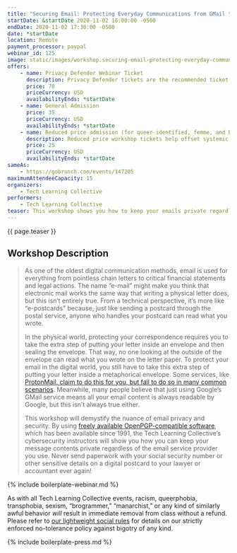 ```yaml
---
title: "Securing Email: Protecting Everyday Communications from GMail to ProtonMail"
startDate: &startDate 2020-11-02 16:00:00 -0500
endDate: 2020-11-02 17:30:00 -0500
date: *startDate
location: Remote
payment_processor: paypal
webinar_id: 125
image: static/images/workshop.securing-email-protecting-everyday-communications-from-gmail-to-protonmail.rectangle.jpg
offers:
    - name: Privacy Defender Webinar Ticket
      description: Privacy Defender tickets are the recommended ticket type for those who can afford to help fund the digital security and online privacy advocacy communities with their financial resources, are attending the workshop with the support of their employers or other backers, or have other resources available to them. Purchasing tickets at this level makes it possible for us to offer reduced price tickets to those in need.
      price: 70
      priceCurrency: USD
      availabilityEnds: *startDate
    - name: General Admission
      price: 35
      priceCurrency: USD
      availabilityEnds: *startDate
    - name: Reduced price admission (for queer-identified, femme, and BIPOC people)
      description: Reduced price workshop tickets help offset systemic biases prevalent in society and in the technology sector especially.
      price: 25
      priceCurrency: USD
      availabilityEnds: *startDate
sameAs:
    - https://gobrunch.com/events/147205
maximumAttendeeCapacity: 15
organizers:
    - Tech Learning Collective
performers:
    - Tech Learning Collective
teaser: This workshop shows you how to keep your emails private regardless of what email provider you use. By learning how to use the freely and widely available Pretty Good Privacy (PGP) cryptosystem in email, you will see how easy it is to not only encrypt messages so that they remain confidential, but also how to make sure the emails you get were really sent by the people they claim to be from. Once you're able to verify the sender of email you receive, you're far less likely to get caught up in an email phishing scam ever again.
---
```


{{ page.teaser }}

## Workshop Description

> As one of the oldest digital communication methods, email is used for everything from pointless chain letters to critical financial statements and legal actions. The name &ldquo;e-mail&rdquo; might make you think that electronic mail works the same way that writing a physical letter does, but this isn&rsquo;t entirely true. From a technical perspective, it&rsquo;s more like &ldquo;e-postcards&rdquo; because, just like sending a postcard through the postal service, anyone who handles your postcard can read what you wrote.
>
> In the physical world, protecting your correspondence requires you to take the extra step of putting your letter inside an envelope and then sealing the envelope. That way, no one looking at the outside of the envelope can read what you wrote on the letter paper. To protect your email in the digital world, you still have to take this extra step of putting your letter inside a metaphorical envelope. Some services, like [ProtonMail, claim to do this for you, but fail to do so in many common scenarios](https://github.com/AnarchoTechNYC/meta/wiki/ProtonMail). Meanwhile, many people believe that just using Google&rsquo;s GMail service means all your email content is always readable by Google, but this isn&rsquo;t always true either.
>
> This workshop will demystify the nuance of email privacy and security. By using [freely available OpenPGP-compatible software](https://prism-break.org/en/protocols/gpg/), which has been available since 1991, the Tech Learning Collective&rsquo;s cybersecurity instructors will show you how you can keep your message contents private regardless of the email service provider you use. Never send paperwork with your social security number or other sensitive details on a digital postcard to your lawyer or accountant ever again!

{% include boilerplate-webinar.md %}

As with all Tech Learning Collective events, racism, queerphobia, transphobia, sexism, &ldquo;brogrammer,&rdquo; &ldquo;manarchist,&rdquo; or any kind of similarly awful behavior *will* result in immediate removal from class without a refund. Please refer to [our lightweight social rules](https://github.com/AnarchoTechNYC/meta/wiki/Social-rules) for details on our strictly enforced no-tolerance policy against bigotry of any kind.

{% include boilerplate-press.md %}
